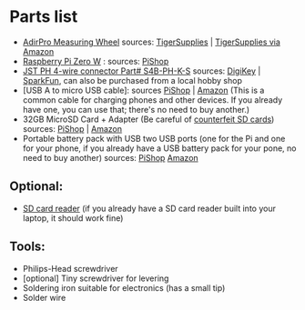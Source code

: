 
# Parts list

- [AdirPro Measuring Wheel](https://adirpro.com/product/digital-measuring-wheel-2/) sources: [TigerSupplies](https://www.tigersupplies.com/Products/Digital-Measuring-Wheel__ADI715-05.aspx) | [TigerSupplies via Amazon](https://www.amazon.com/AdirPro-Distance-Measuring-Commercial-Feet-Inch/dp/B0156WY3SG)
- [Raspberry Pi Zero W](https://www.raspberrypi.org/products/raspberry-pi-zero-w/) : sources: [PiShop](https://www.pishop.us/product/raspberry-pi-zero-w/)
- [JST PH 4-wire connector Part# S4B-PH-K-S](https://www.jst-mfg.com/product/pdf/eng/ePH.pdf) sources: [DigiKey](https://www.digikey.com/product-detail/en/jst-sales-america-inc/S4B-PH-K-S-LF-SN/455-1721-ND/926628) | [SparkFun](https://www.sparkfun.com/products/9916), can also be purchased from a local hobby shop
- [USB A to micro USB cable]: sources [PiShop](https://www.pishop.us/product/usb-flat-cable-a-microb-orange/) | [Amazon](https://www.amazon.com/Micro-USB-to-Cable/dp/B004GETLY2) (This is a common cable for charging phones and other devices. If you already have one, you can use that; there's no need to buy another.)
- 32GB MicroSD Card + Adapter (Be careful of [counterfeit SD cards](https://www.bunniestudios.com/blog/?page_id=1022)) sources: [PiShop](https://www.pishop.us/product/microsd-card-extreme-pro-32-gb-class-10-blank/) | [Amazon](https://www.amazon.com/gp/product/B06XWN9Q99/) 
- Portable battery pack with USB two USB ports (one for the Pi and one for your phone, if you already have a USB battery pack for your pone, no need to buy another) sources: [PiShop](https://www.pishop.us/product/compact-rechargeable-battery-for-raspberry-pi-20800mah/) [Amazon](https://www.amazon.com/Portable-Charger-Anker-PowerCore-20100mAh/dp/B00X5RV14Y/ref=sr_1_3?keywords=anker+battery+pack&qid=1585267755&refinements=p_89%3AAnker&rnid=2528832011&sr=8-3) 

## Optional:
- [SD card reader](https://www.amazon.com/gp/product/B00OJ5WBUE/) (if you already have a SD card reader built into your laptop, it should work fine)


## Tools:
- Philips-Head screwdriver
- [optional] Tiny screwdriver for levering
- Soldering iron suitable for electronics (has a small tip)
- Solder wire
